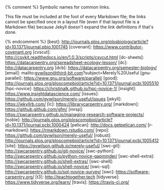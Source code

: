 {% comment %}
Symbolic names for common links.

This file must be included at the foot of every Markdown file; the
links cannot be specified once in a layout file (even if that layout
file is a Markdown file) because Jekyll doesn't expand the link
definitions if that's done.

{% endcomment %}
[best]: http://journals.plos.org/plosbiology/article?id=10.1371/journal.pbio.1001745
[covenant]: https://www.contributor-covenant.org
[cvscut]: http://csvkit.readthedocs.io/en/1.0.3/scripts/csvcut.html
[dc-sheets]: https://datacarpentry.org/spreadsheet-ecology-lesson/
[dc]: http://datacarpentry.org
[dcb]: https://datacarpentry.org/semester-biology/
[email]: mailto:gvwilson@third-bit.com?subject=Merely%20Useful
[gnu-parallel]: https://www.gnu.org/software/parallel/
[good]: http://journals.plos.org/ploscompbiol/article?id=10.1371/journal.pcbi.1005510
[hpc-novice]: https://christinalk.github.io/hpc-novice-1/
[insight]: https://www.insightdatascience.com/
[issues]: https://github.com/gvwilson/merely-useful/issues
[jekyll]: https://jekyllrb.com/
[lc]: https://librarycarpentry.org/
[markdown]: https://github.github.com/gfm/
[mrsp]: https://swcarpentry.github.io/managing-research-software-projects/
[noble]: http://journals.plos.org/ploscompbiol/article?id=10.1371/journal.pcbi.1000424
[pelican]: http://docs.getpelican.com/
[r-markdown]: https://rmarkdown.rstudio.com/
[repo]: https://github.com/gvwilson/merely-useful/
[robust]: http://journals.plos.org/ploscompbiol/article?id=10.1371/journal.pcbi.1005412
[site]: https://gvwilson.github.io/merely-useful/
[swc-git]: http://swcarpentry.github.io/git-novice/
[swc-python]: http://swcarpentry.github.io/python-novice-gapminder/
[swc-shell-extra]: http://swcarpentry.github.io/shell-extras/
[swc-shell]: http://swcarpentry.github.io/shell-novice/
[swc-sql]: http://swcarpentry.github.io/sql-novice-survey/
[swc]: https://software-carpentry.org/
[t3]: http://teachtogether.tech
[tidyverse]: https://www.tidyverse.org/learn/
[travis]: https://travis-ci.org/
